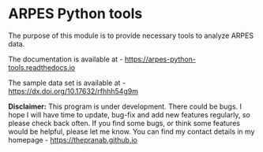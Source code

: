 # ARPES Python tools

The purpose of this module is to provide necessary tools to analyze ARPES data.

The documentation is available at - <https://arpes-python-tools.readthedocs.io>

The sample data set is available at - <https://dx.doi.org/10.17632/rfhhh54g9m>

**Disclaimer:** This program is under development. There could be bugs. I hope I will have time to update, bug-fix and add new features regularly, so please check back often. If you find some bugs, or think some features would be helpful, please let me know. You can find my contact details in my homepage - <https://thepranab.github.io>
